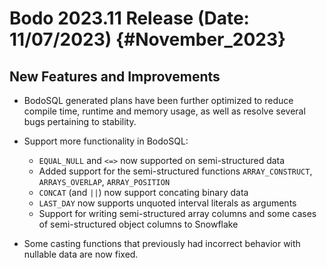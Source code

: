
Bodo 2023.11 Release (Date: 11/07/2023) {#November_2023}
========================================

## New Features and Improvements

- BodoSQL generated plans have been further optimized to reduce compile time, runtime and memory usage, as well as
  resolve several bugs pertaining to stability.
- Support more functionality in BodoSQL:

  - `EQUAL_NULL` and `<=>` now supported on semi-structured data
  -  Added support for the semi-structured functions `ARRAY_CONSTRUCT`, `ARRAYS_OVERLAP`, `ARRAY_POSITION`
  - `CONCAT` (and `||`) now support concating binary data
  - `LAST_DAY` now supports unquoted interval literals as arguments
  - Support for writing semi-structured array columns and some cases of semi-structured object columns to Snowflake
- Some casting functions that previously had incorrect behavior with nullable
  data are now fixed.
